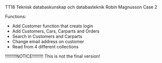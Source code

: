 TT18 Teknisk databaskunskap och databasteknik Robin Magnusson
Case 2

Functions:

- Add Customer function that creats login
- Add Customers, Cars, Carparts and Orders
- Search in Customers and Carparts
- Change email address on customer
- Read from 4 different collections

!!!!!!!!!NOTICE!!!!!!!!!
This is not the final version!

